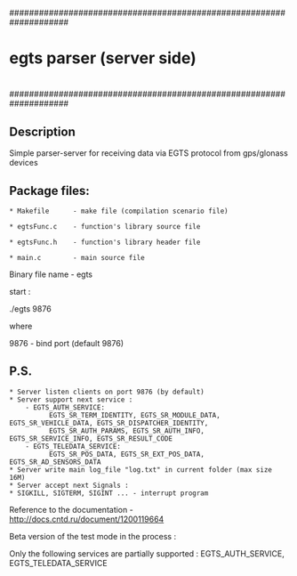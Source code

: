 ####################################################################
#
#            egts parser (server side)
#
####################################################################

## Description

Simple parser-server for receiving data via EGTS protocol from gps/glonass devices


## Package files:

```
* Makefile      - make file (compilation scenario file)

* egtsFunc.c    - function's library source file

* egtsFunc.h    - function's library header file

* main.c        - main source file
```

Binary file name - egts


start :

./egts 9876

where

9876 - bind port (default 9876)


## P.S.
```
* Server listen clients on port 9876 (by default)
* Server support next service :
    - EGTS_AUTH_SERVICE:
          EGTS_SR_TERM_IDENTITY, EGTS_SR_MODULE_DATA, EGTS_SR_VEHICLE_DATA, EGTS_SR_DISPATCHER_IDENTITY,
          EGTS_SR_AUTH_PARAMS, EGTS_SR_AUTH_INFO, EGTS_SR_SERVICE_INFO, EGTS_SR_RESULT_CODE
    - EGTS_TELEDATA_SERVICE:
          EGTS_SR_POS_DATA, EGTS_SR_EXT_POS_DATA, EGTS_SR_AD_SENSORS_DATA
* Server write main log_file "log.txt" in current folder (max size 16M)
* Server accept next Signals :
* SIGKILL, SIGTERM, SIGINT ... - interrupt program
```


Reference to the documentation - http://docs.cntd.ru/document/1200119664


Beta version of the test mode in the process :

Only the following services are partially supported : EGTS_AUTH_SERVICE, EGTS_TELEDATA_SERVICE




